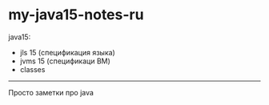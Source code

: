 # my-java15-notes-ru

java15:
* jls 15 (спецификация языка)
* jvms 15 (спецификаци ВМ)
* classes

---

Просто заметки про java

